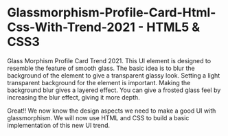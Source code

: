 # Glassmorphism-Profile-Card-Html-Css-With-Trend-2021 - HTML5 & CSS3

Glass Morphism Profile Card Trend 2021. This UI element is designed to resemble the feature of smooth glass. The basic idea is to blur the background of the element to give a transparent glassy look. Setting a light transparent background for the element is important. Making the background blur gives a layered effect. You can give a frosted glass feel by increasing the blur effect, giving it more depth. 

Great!! We now know the design aspects we need to make a good UI with glassmorphism. We will now use HTML and CSS to build a basic implementation of this new UI trend.
